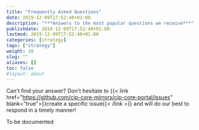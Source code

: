 ```yaml
---
title: "Frequently Asked Questions"
date: 2019-12-09T17:52:40+01:00
description: "***Answers to the most popular questions we receive***"
publishdate: 2019-12-09T17:52:40+01:00
lastmod: 2019-12-09T17:52:40+01:00
categories: [strategy]
tags: ["strategy"]
weight: 10
slug: ""
aliases: []
toc: false
#layout: about
---
```


Can't find your answer? Don't hesitate to {{< link href="https://github.com/cip-core-mirrors/cip-core-portal/issues" blank="true">}}create a specific issue{{< /link >}} and will do our best to respond in a timely manner!

To be documented